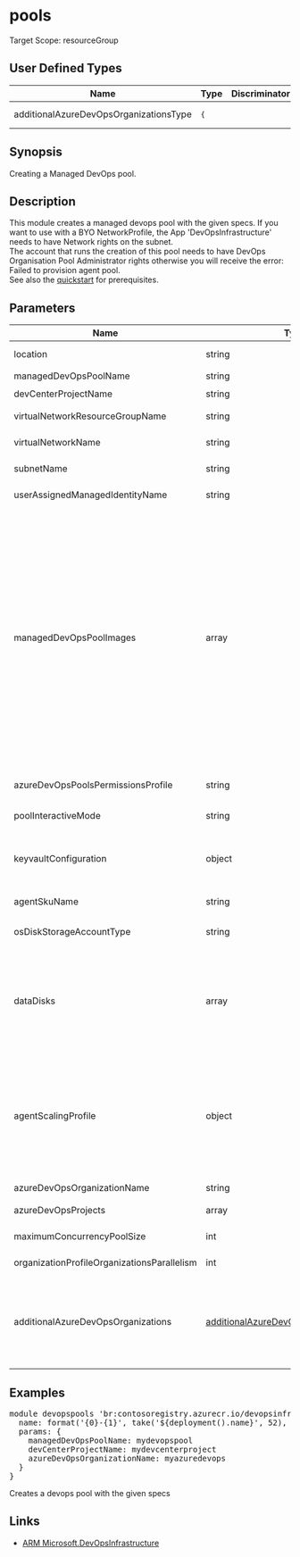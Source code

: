 ﻿# pools

Target Scope: resourceGroup

## User Defined Types
| Name | Type | Discriminator | Description
| -- |  -- | -- | -- |
| <a id="additionalAzureDevOpsOrganizationsType">additionalAzureDevOpsOrganizationsType</a>  | <pre>{</pre> |  |  | 

## Synopsis
Creating a Managed DevOps pool.

## Description
This module creates a managed devops pool with the given specs. If you want to use with a BYO NetworkProfile, the App 'DevOpsInfrastructure' needs to have Network rights on the subnet.<br>
The account that runs the creation of this pool needs to have DevOps Organisation Pool Administrator rights otherwise you will receive the error: Failed to provision agent pool.<br>
See also the [quickstart](https://learn.microsoft.com/en-us/azure/devops/managed-devops-pools/quickstart-azure-portal?view=azure-devops) for prerequisites.

## Parameters
| Name | Type | Required | Validation | Default value | Description |
| -- |  -- | -- | -- | -- | -- |
| location | string | <input type="checkbox"> | None | <pre>resourceGroup().location</pre> | The location of the resource. Defaults to the resourcegroups location. |
| managedDevOpsPoolName | string | <input type="checkbox" checked> | None | <pre></pre> | The name of the managed devops pool to upsert. |
| devCenterProjectName | string | <input type="checkbox" checked> | None | <pre></pre> | The name of the existing Dev Center project. |
| virtualNetworkResourceGroupName | string | <input type="checkbox"> | None | <pre>resourceGroup().name</pre> | The name of the resource group of the existing virtual network that has the subnet to integrate the devops pool in. |
| virtualNetworkName | string | <input type="checkbox"> | None | <pre>''</pre> | The name of the existing virtual network that has the subnet to integrate the devops pool in. |
| subnetName | string | <input type="checkbox"> | None | <pre>''</pre> | The name of the existing subnet to integrate the devops pool in. This subnet needs to be delegated to Microsoft.DevOpsInfrastructure/pools. |
| userAssignedManagedIdentityName | string | <input type="checkbox"> | None | <pre>''</pre> | The name of the existing user assigned managed identity. |
| managedDevOpsPoolImages | array | <input type="checkbox"> | None | <pre>[<br>  {<br>    aliases: [<br>      'ubuntu-22.04'<br>    ]<br>    buffer: '*'<br>    wellKnownImageName: 'ubuntu-22.04/latest'<br>  }<br>  {<br>    aliases: ['windows-2022', 'windows-latest']<br>    buffer: '*'<br>    wellKnownImageName: 'windows-2022/latest'<br>  }<br>]</pre> | The images to use for the pool. See for more info: [information](https://learn.microsoft.com/en-us/azure/devops/managed-devops-pools/configure-images?view=azure-devops&tabs=azure-portal).<br>Example:<br>[<br>&nbsp;&nbsp;&nbsp;{<br>&nbsp;&nbsp;&nbsp;&nbsp;&nbsp;resourceId: '/Subscriptions/&#36;{az.subscription().subscriptionId}/Providers/Microsoft.Compute/Locations/&#36;{location}/Publishers/canonical/ArtifactTypes/VMImage/Offers/0001-com-ubuntu-server-focal/Skus/20_04-lts-gen2/versions/latest'<br>&nbsp;&nbsp;&nbsp;&nbsp;&nbsp;aliases: []<br>&nbsp;&nbsp;&nbsp;&nbsp;&nbsp;buffer: '*'<br>&nbsp;&nbsp;&nbsp;}<br>&nbsp;&nbsp;&nbsp;{<br>&nbsp;&nbsp;&nbsp;&nbsp;&nbsp;resourceId: '/subscriptions/&#36;{remoteSubscriptionId}/resourceGroups/&#36;{remoteResourceGroupName}/providers/Microsoft.Compute/galleries/&#36;{galleryName}/images/ubuntu22/versions/latest'<br>&nbsp;&nbsp;&nbsp;&nbsp;&nbsp;aliases: []<br>&nbsp;&nbsp;&nbsp;&nbsp;&nbsp;buffer: '*'<br>&nbsp;&nbsp;&nbsp;}<br>&nbsp;&nbsp;&nbsp;{<br>&nbsp;&nbsp;&nbsp;&nbsp;&nbsp;aliases: [<br>&nbsp;&nbsp;&nbsp;&nbsp;&nbsp;&nbsp;&nbsp;'ubuntu-22.04'<br>&nbsp;&nbsp;&nbsp;&nbsp;&nbsp;]<br>&nbsp;&nbsp;&nbsp;&nbsp;&nbsp;buffer: '*'<br>&nbsp;&nbsp;&nbsp;&nbsp;&nbsp;wellKnownImageName: 'ubuntu-22.04/latest'<br>&nbsp;&nbsp;&nbsp;}<br>] |
| azureDevOpsPoolsPermissionsProfile | string | <input type="checkbox"> | `'Inherit'` or `'CreatorOnly'` or `'SpecificAccoumnts'` | <pre>'Inherit'</pre> | The permissions profile for the AzureDevOps pool in the project. |
| poolInteractiveMode | string | <input type="checkbox"> | `'Service'` or `'Interactive'` | <pre>'Service'</pre> | The interactive mode of the pool. Service mode means the pool runs as a service account. Interactive mode means the pool runs as an interactive account. |
| keyvaultConfiguration | object | <input type="checkbox"> | None | <pre>{<br>  keyExportable: false<br>  observedCertificates: []<br>}</pre> | Future keyvault configuration for the pool. Currently it is not used. |
| agentSkuName | string | <input type="checkbox"> | None | <pre>'Standard_D2ads_v5'</pre> | The sku name for the Azure VM used in the pool. See for more info: [information](https://learn.microsoft.com/en-us/azure/devops/managed-devops-pools/prerequisites?view=azure-devops&tabs=azure-portal#review-managed-devops-pools-quotas) |
| osDiskStorageAccountType | string | <input type="checkbox"> | `'Premium'` or `'Standard'` or `'StandardSSD'` | <pre>'Standard'</pre> | The storage account name for the OS disk of the pool. |
| dataDisks | array | <input type="checkbox"> | None | <pre>[]</pre> | A list of empty data disks to attach. Avoid drive letters A, C, D or E.<br>Example:<br>[<br>&nbsp;&nbsp;&nbsp;{<br>&nbsp;&nbsp;&nbsp;&nbsp;&nbsp;&nbsp;&nbsp;"diskSizeGiB": 1,<br>&nbsp;&nbsp;&nbsp;&nbsp;&nbsp;&nbsp;&nbsp;"storageAccountType": "Premium_LRS",<br>&nbsp;&nbsp;&nbsp;&nbsp;&nbsp;&nbsp;&nbsp;"driveLetter": "F"<br>&nbsp;&nbsp;&nbsp;}<br>] |
| agentScalingProfile | object | <input type="checkbox"> | None | <pre>{<br>  kind: 'Stateless' //Fresh Agent every time<br>  resourcePredictionsProfile: {<br>    predictionPreference: 'MostCostEffective' //The balance between cost and performance for standby agents.<br>    kind: 'Automatic' //Standby agent mode<br>  }<br>}</pre> | The kind of the agent scaling profile.<br>Example:<br>{<br>&nbsp;&nbsp;&nbsp;maxAgentLifetime: '7.00:00:00'<br>&nbsp;&nbsp;&nbsp;gracePeriodTimeSpan: '00:30:00'<br>&nbsp;&nbsp;&nbsp;kind: 'Stateful'<br>&nbsp;&nbsp;&nbsp;resourcePredictionsProfile: {<br>&nbsp;&nbsp;&nbsp;&nbsp;&nbsp;kind: 'Automatic'<br>&nbsp;&nbsp;&nbsp;&nbsp;&nbsp;predictionPreference: 'MostCostEffective'<br>&nbsp;&nbsp;&nbsp;}<br>} |
| azureDevOpsOrganizationName | string | <input type="checkbox" checked> | None | <pre></pre> | The name of the initial existing Azure DevOps to configure the pools in. |
| azureDevOpsProjects | array | <input type="checkbox"> | None | <pre>[]</pre> | The AzureDevOps projects to add the pool to. Empty array means all projects. |
| maximumConcurrencyPoolSize | int | <input type="checkbox"> | Value between 1-10000 | <pre>2</pre> | Defines how many VM resources can be created at any given time. |
| organizationProfileOrganizationsParallelism | int | <input type="checkbox"> | None | <pre>1</pre> | How many pools can run in parallel when using multiple AzureDevOps organizations. <br>Also the sum of parallelism for all organizations must equal the max pool size (maximumConcurrencyPoolSize). |
| additionalAzureDevOpsOrganizations | [additionalAzureDevOpsOrganizationsType](#additionalAzureDevOpsOrganizationsType) | <input type="checkbox"> | None | <pre>[]</pre> | The additional AzureDevOps organizations to add the pool to.<br>Example:<br>[<br>&nbsp;&nbsp;&nbsp;{<br>&nbsp;&nbsp;&nbsp;&nbsp;&nbsp;url: 'https://dev.azure.com/azureDevOpsOrganizationName'<br>&nbsp;&nbsp;&nbsp;&nbsp;&nbsp;projects: []<br>&nbsp;&nbsp;&nbsp;&nbsp;&nbsp;parallelism: 1 //dependent on the total number of organizations<br>&nbsp;&nbsp;&nbsp;}<br>] |

## Examples
<pre>
module devopspools 'br:contosoregistry.azurecr.io/devopsinfrastructure/pools:latest' = {
  name: format('{0}-{1}', take('${deployment().name}', 52), 'mandevpools')
  params: {
    managedDevOpsPoolName: mydevopspool
    devCenterProjectName: mydevcenterproject
    azureDevOpsOrganizationName: myazuredevops
  }
}
</pre>
<p>Creates a devops pool with the given specs</p>

## Links
- [ARM Microsoft.DevOpsInfrastructure](https://learn.microsoft.com/en-us/azure/devops/managed-devops-pools/quickstart-arm-template?view=azure-devops)
